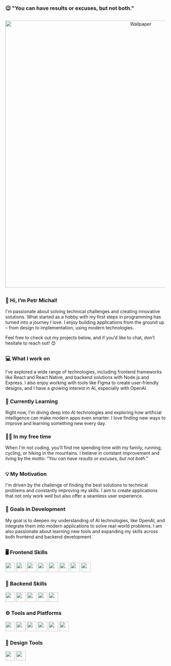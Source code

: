 
###  😉 "You can have results or excuses, but not both."


##

<div align="center">
  <img src="https://github.com/user-attachments/assets/d6bde9bd-ee7b-4846-8724-3190e910c12a" alt="Wallpaper" width="835">
 </div>

##

### 👋 Hi, I’m Petr Michal!
I'm passionate about solving technical challenges and creating innovative solutions. What started as a hobby with my first steps in programming has turned into a journey I love. I enjoy building applications from the ground up – from design to implementation, using modern technologies.

Feel free to check out my projects below, and if you’d like to chat, don’t hesitate to reach out! 😊

##

### 💻 **What I work on**  
I've explored a wide range of technologies, including frontend frameworks like React and React Native, and backend solutions with Node.js and Express. I also enjoy working with tools like Figma to create user-friendly designs, and I have a growing interest in AI, especially with OpenAI.

### 🚀 **Currently Learning**  
Right now, I'm diving deep into AI technologies and exploring how artificial intelligence can make modern apps even smarter. I love finding new ways to improve and learning something new every day.

### 🏃‍♂️ **In my free time**  
When I'm not coding, you’ll find me spending time with my family, running, cycling, or hiking in the mountains. I believe in constant improvement and living by the motto: _"You can have results or excuses, but not both."_

## 

### 💡 My Motivation
I'm driven by the challenge of finding the best solutions to technical problems and constantly improving my skills. I aim to create applications that not only work well but also offer a seamless user experience.

### 🎯 Goals in Development
My goal is to deepen my understanding of AI technologies, like OpenAI, and integrate them into modern applications to solve real-world problems. I am also passionate about learning new tools and expanding my skills across both frontend and backend development.

##

### 🖥️ Frontend Skills
<p>
  <img src="https://img.shields.io/badge/HTML5-ff5722?style=for-the-badge&logo=html5&logoColor=white" height="30"> 
  <img src="https://img.shields.io/badge/CSS3-2965f1?style=for-the-badge&logo=css3&logoColor=white" height="30"> 
  <img src="https://img.shields.io/badge/JavaScript-f7df1e?style=for-the-badge&logo=javascript&logoColor=black" height="30"> 
  <img src="https://img.shields.io/badge/React-61dafb?style=for-the-badge&logo=react&logoColor=black" height="30"> 
  <img src="https://img.shields.io/badge/React%20Native-61dafb?style=for-the-badge&logo=react&logoColor=black" height="30"> 
  <img src="https://img.shields.io/badge/TypeScript-007acc?style=for-the-badge&logo=typescript&logoColor=white" height="30"> 
  <img src="https://img.shields.io/badge/Tailwind_CSS-38b2ac?style=for-the-badge&logo=tailwind-css&logoColor=white" height="30"> 
  <img src="https://img.shields.io/badge/Framer%20Motion-ff0050?style=for-the-badge&logo=framer&logoColor=white" height="30">
</p>

### 🔧 Backend Skills
<p>
  <img src="https://img.shields.io/badge/Node.js-3c873a?style=for-the-badge&logo=node.js&logoColor=white" height="30"> 
  <img src="https://img.shields.io/badge/Express-000000?style=for-the-badge&logo=express&logoColor=white" height="30"> 
  <img src="https://img.shields.io/badge/MongoDB-47a248?style=for-the-badge&logo=mongodb&logoColor=white" height="30"> 
  <img src="https://img.shields.io/badge/Supabase-3ecf8e?style=for-the-badge&logo=supabase&logoColor=white" height="30"> 
  <img src="https://img.shields.io/badge/Firebase-ffca28?style=for-the-badge&logo=firebase&logoColor=black" height="30">
</p>

### ⚙️ Tools and Platforms
<p>
  <img src="https://img.shields.io/badge/Git-f05032?style=for-the-badge&logo=git&logoColor=white" height="30"> 
  <img src="https://img.shields.io/badge/GitHub-181717?style=for-the-badge&logo=github&logoColor=white" height="30"> 
  <img src="https://img.shields.io/badge/VS%20Code-0078d7?style=for-the-badge&logo=visual-studio-code&logoColor=white" height="30"> 
  <img src="https://img.shields.io/badge/ChatGPT-412991?style=for-the-badge&logo=openai&logoColor=white" height="30"> 
  <img src="https://img.shields.io/badge/Heroku-6762a6?style=for-the-badge&logo=heroku&logoColor=white" height="30"> 
  <img src="https://img.shields.io/badge/Netlify-00c7b7?style=for-the-badge&logo=netlify&logoColor=white" height="30">
</p>

### 🎨 Design Tools
<p>
  <img src="https://img.shields.io/badge/Figma-f24e1e?style=for-the-badge&logo=figma&logoColor=white" height="30"> 
  <img src="https://img.shields.io/badge/Canva-00c4cc?style=for-the-badge&logo=canva&logoColor=white" height="30">
</p>


















